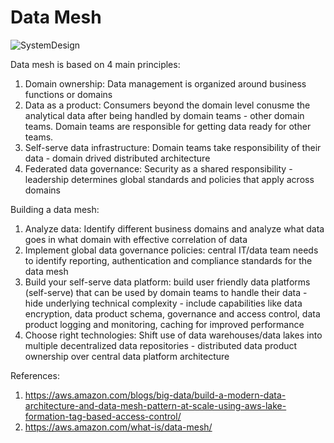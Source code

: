 # Data Mesh 


![SystemDesign]("Images/BDB-2091-image001.png")


Data mesh is based on 4 main principles:

1. Domain ownership: Data management is organized around business functions or domains 
2. Data as a product: Consumers beyond the domain level conusme the analytical data after being handled by domain teams - other domain teams. Domain teams are responsible for getting data ready for other teams.
3. Self-serve data infrastructure: Domain teams take responsibility of their data - domain drived distributed architecture
4. Federated data governance: Security as a shared responsibility - leadership determines global standards and policies that apply across domains

Building a data mesh:

1. Analyze data: Identify different business domains and analyze what data goes in what domain with effective correlation of data
2. Implement global data governance policies: central IT/data team needs to identify reporting, authentication and compliance standards for the data mesh
3. Build your self-serve data platform: build user friendly data platforms (self-serve) that can be used by domain teams to handle their data - hide underlying technical complexity - include capabilities like data encryption, data product schema, governance and access control, data product logging and monitoring, caching for improved performance
4. Choose right technologies: Shift use of data warehouses/data lakes into multiple decentralized data repositories - distributed data product ownership over central data platform architecture 

References:
1. https://aws.amazon.com/blogs/big-data/build-a-modern-data-architecture-and-data-mesh-pattern-at-scale-using-aws-lake-formation-tag-based-access-control/
2. https://aws.amazon.com/what-is/data-mesh/
